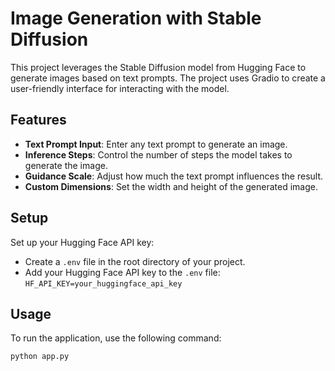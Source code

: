 # Image Generation with Stable Diffusion

This project leverages the Stable Diffusion model from Hugging Face to generate images based on text prompts. The project uses Gradio to create a user-friendly interface for interacting with the model.

## Features

- **Text Prompt Input**: Enter any text prompt to generate an image.
- **Inference Steps**: Control the number of steps the model takes to generate the image.
- **Guidance Scale**: Adjust how much the text prompt influences the result.
- **Custom Dimensions**: Set the width and height of the generated image.


## Setup

Set up your Hugging Face API key:
  - Create a `.env` file in the root directory of your project.
  -  Add your Hugging Face API key to the `.env` file:
    ```
    HF_API_KEY=your_huggingface_api_key
    ```

## Usage

To run the application, use the following command:
```bash
python app.py
